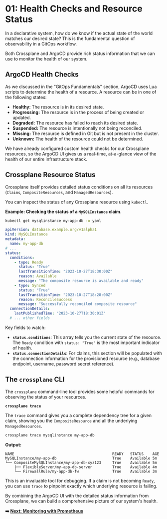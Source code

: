 # 01: Health Checks and Resource Status

In a declarative system, how do we know if the actual state of the world matches our desired state? This is the fundamental question of observability in a GitOps workflow.

Both Crossplane and ArgoCD provide rich status information that we can use to monitor the health of our system.

## ArgoCD Health Checks

As we discussed in the "GitOps Fundamentals" section, ArgoCD uses Lua scripts to determine the health of a resource. A resource can be in one of the following states:

-   **Healthy:** The resource is in its desired state.
-   **Progressing:** The resource is in the process of being created or updated.
-   **Degraded:** The resource has failed to reach its desired state.
-   **Suspended:** The resource is intentionally not being reconciled.
-   **Missing:** The resource is defined in Git but is not present in the cluster.
-   **Unknown:** The health of the resource could not be determined.

We have already configured custom health checks for our Crossplane resources, so the ArgoCD UI gives us a real-time, at-a-glance view of the health of our entire infrastructure stack.

## Crossplane Resource Status

Crossplane itself provides detailed status conditions on all its resources (`Claims`, `CompositeResources`, and `ManagedResources`).

You can inspect the status of any Crossplane resource using `kubectl`.

**Example: Checking the status of a `MySQLInstance` claim.**

```bash
kubectl get mysqlinstance my-app-db -o yaml
```

```yaml
apiVersion: database.example.org/v1alpha1
kind: MySQLInstance
metadata:
  name: my-app-db
# ...
status:
  conditions:
    - type: Ready
      status: "True"
      lastTransitionTime: "2023-10-27T18:30:00Z"
      reason: Available
      message: "The composite resource is available and ready"
    - type: Synced
      status: "True"
      lastTransitionTime: "2023-10-27T18:28:00Z"
      reason: ReconcileSuccess
      message: "Successfully reconciled composite resource"
  connectionDetails:
    lastPublishedTime: "2023-10-27T18:30:01Z"
  # ... other fields
```

Key fields to watch:

-   **`status.conditions`**: This array tells you the current state of the resource. The `Ready` condition with `status: "True"` is the most important indicator of health.
-   **`status.connectionDetails`**: For claims, this section will be populated with the connection information for the provisioned resource (e.g., database endpoint, username, password secret reference).

## The `crossplane` CLI

The `crossplane` command-line tool provides some helpful commands for observing the status of your resources.

**`crossplane trace`**

The `trace` command gives you a complete dependency tree for a given claim, showing you the `CompositeResource` and all the underlying `ManagedResources`.

```bash
crossplane trace mysqlinstance my-app-db
```

**Output:**

```
NAME                                            READY   STATUS    AGE
MySQLInstance/my-app-db                         True    Available 5m
└── CompositeMySQLInstance/my-app-db-xyz123     True    Available 5m
    ├── FlexibleServer/my-app-db-server         True    Available 4m
    └── FirewallRule/my-app-db-fw               True    Available 3m
```

This is an invaluable tool for debugging. If a claim is not becoming `Ready`, you can use `trace` to pinpoint exactly which underlying resource is failing.

By combining the ArgoCD UI with the detailed status information from Crossplane, we can build a comprehensive picture of our system's health.

**➡️ [Next: Monitoring with Prometheus](./02-monitoring-with-prometheus.md)**
